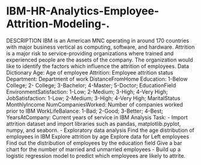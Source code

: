 # IBM-HR-Analytics-Employee-Attrition-Modeling-.
DESCRIPTION  IBM is an American MNC operating in around 170 countries with major business vertical as computing, software, and hardware. Attrition is a major risk to service-providing organizations where trained and experienced people are the assets of the company. The organization would like to identify the factors which influence the attrition of employees.  Data Dictionary  Age: Age of employee Attrition: Employee attrition status Department: Department of work DistanceFromHome Education: 1-Below College; 2- College; 3-Bachelor; 4-Master; 5-Doctor; EducationField EnvironmentSatisfaction: 1-Low; 2-Medium; 3-High; 4-Very High; JobSatisfaction: 1-Low; 2-Medium; 3-High; 4-Very High; MaritalStatus MonthlyIncome NumCompaniesWorked: Number of companies worked prior to IBM WorkLifeBalance: 1-Bad; 2-Good; 3-Better; 4-Best; YearsAtCompany: Current years of service in IBM Analysis Task: - Import attrition dataset and import libraries such as pandas, matplotlib.pyplot, numpy, and seaborn. - Exploratory data analysis  Find the age distribution of employees in IBM Explore attrition by age Explore data for Left employees Find out the distribution of employees by the education field Give a bar chart for the number of married and unmarried employees - Build up a logistic regression model to predict which employees are likely to attrite.
